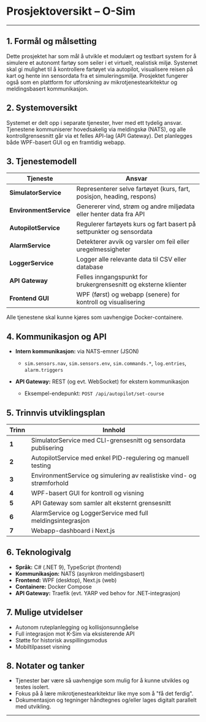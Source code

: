 # Prosjektoversikt – O-Sim

---

## 1. Formål og målsetting

Dette prosjektet har som mål å utvikle et modulært og testbart system for å simulere et autonomt fartøy som seiler i et virtuelt, realistisk miljø. Systemet skal gi mulighet til å kontrollere fartøyet via autopilot, visualisere reisen på kart og hente inn sensordata fra et simuleringsmiljø. Prosjektet fungerer også som en plattform for utforskning av mikrotjenestearkitektur og meldingsbasert kommunikasjon.

## 2. Systemoversikt

Systemet er delt opp i separate tjenester, hver med ett tydelig ansvar. Tjenestene kommuniserer hovedsakelig via meldingskø (NATS), og alle kontrollgrensesnitt går via et felles API-lag (API Gateway). Det planlegges både WPF-basert GUI og en framtidig webapp.

## 3. Tjenestemodell

| Tjeneste               | Ansvar                                                                |
| ---------------------- | --------------------------------------------------------------------- |
| **SimulatorService**   | Representerer selve fartøyet (kurs, fart, posisjon, heading, respons) |
| **EnvironmentService** | Genererer vind, strøm og andre miljødata eller henter data fra API    |
| **AutopilotService**   | Regulerer fartøyets kurs og fart basert på settpunkter og sensordata  |
| **AlarmService**       | Detekterer avvik og varsler om feil eller uregelmessigheter           |
| **LoggerService**      | Logger alle relevante data til CSV eller database                     |
| **API Gateway**        | Felles inngangspunkt for brukergrensesnitt og eksterne klienter       |
| **Frontend GUI**       | WPF (først) og webapp (senere) for kontroll og visualisering          |

Alle tjenestene skal kunne kjøres som uavhengige Docker-containere.

## 4. Kommunikasjon og API

- **Intern kommunikasjon:** via NATS-emner (JSON)

  - `sim.sensors.nav`, `sim.sensors.env`, `sim.commands.*`, `log.entries`, `alarm.triggers`

- **API Gateway:** REST (og evt. WebSocket) for ekstern kommunikasjon

  - Eksempel-endepunkt: `POST /api/autopilot/set-course`

## 5. Trinnvis utviklingsplan

| Trinn | Innhold                                                               |
| ----- | --------------------------------------------------------------------- |
| **1** | SimulatorService med CLI-grensesnitt og sensordata publisering        |
| **2** | AutopilotService med enkel PID-regulering og manuell testing          |
| **3** | EnvironmentService og simulering av realistiske vind- og strømforhold |
| **4** | WPF-basert GUI for kontroll og visning                                |
| **5** | API Gateway som samler alt eksternt grensesnitt                       |
| **6** | AlarmService og LoggerService med full meldingsintegrasjon            |
| **7** | Webapp-dashboard i Next.js                                            |

## 6. Teknologivalg

- **Språk:** C# (.NET 9), TypeScript (frontend)
- **Kommunikasjon:** NATS (asynkron meldingsbasert)
- **Frontend:** WPF (desktop), Next.js (web)
- **Containere:** Docker Compose
- **API Gateway:** Traefik (evt. YARP ved behov for .NET-integrasjon)

## 7. Mulige utvidelser

- Autonom ruteplanlegging og kollisjonsunngåelse
- Full integrasjon mot K-Sim via eksisterende API
- Støtte for historisk avspillingsmodus
- Mobiltilpasset visning

## 8. Notater og tanker

- Tjenester bør være så uavhengige som mulig for å kunne utvikles og testes isolert.
- Fokus på å lære mikrotjenestearkitektur like mye som å "få det ferdig".
- Dokumentasjon og tegninger håndtegnes og/eller lages digitalt parallelt med utvikling.

---
